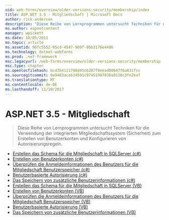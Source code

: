 ```yaml
---
uid: web-forms/overview/older-versions-security/membership/index
title: ASP.NET 3.5 - Mitgliedschaft | Microsoft Docs
author: rick-anderson
description: "Diese Reihe von Lernprogrammen untersucht Techniken für die Verwendung der integrierten Mitgliedschaftssystem (Sicherheit) zum Erstellen von Benutzerkonten und Konfigurieren von Autorisierungsregeln."
ms.author: aspnetcontent
manager: wpickett
ms.date: 10/05/2011
ms.topic: article
ms.assetid: 96fc5552-05cd-4547-909f-9bb3176e44d6
ms.technology: dotnet-webforms
ms.prod: .net-framework
msc.legacyurl: /web-forms/overview/older-versions-security/membership
msc.type: chapter
ms.openlocfilehash: bcd354111798d45c6207f0eead00647f6a031fcc
ms.sourcegitcommit: 9a9483aceb34591c97451997036a9120c3fe2baf
ms.translationtype: MT
ms.contentlocale: de-DE
ms.lasthandoff: 11/10/2017
---
```

<a name="aspnet-35---membership"></a>ASP.NET 3.5 - Mitgliedschaft
====================
> Diese Reihe von Lernprogrammen untersucht Techniken für die Verwendung der integrierten Mitgliedschaftssystem (Sicherheit) zum Erstellen von Benutzerkonten und Konfigurieren von Autorisierungsregeln.


- [Erstellen das Schema für die Mitgliedschaft in SQLServer (c#)](creating-the-membership-schema-in-sql-server-cs.md)
- [Erstellen von Benutzerkonten (c#)](creating-user-accounts-cs.md)
- [Überprüfen die Anmeldeinformationen des Benutzers für die Mitgliedschaft Benutzerspeicher (c#)](validating-user-credentials-against-the-membership-user-store-cs.md)
- [Benutzerbasierte Autorisierung (c#)](user-based-authorization-cs.md)
- [Das Speichern von zusätzliche Benutzerinformationen (c#)](storing-additional-user-information-cs.md)
- [Erstellen das Schema für die Mitgliedschaft in SQLServer (VB)](creating-the-membership-schema-in-sql-server-vb.md)
- [Erstellen von Benutzerkonten (VB)](creating-user-accounts-vb.md)
- [Überprüfen die Anmeldeinformationen des Benutzers für die Mitgliedschaft Benutzerspeicher (VB)](validating-user-credentials-against-the-membership-user-store-vb.md)
- [Benutzerbasierte Autorisierung (VB)](user-based-authorization-vb.md)
- [Das Speichern von zusätzliche Benutzerinformationen (VB)](storing-additional-user-information-vb.md)
